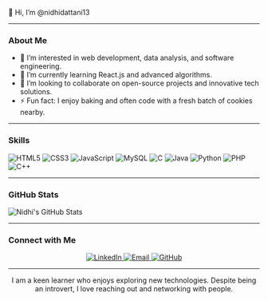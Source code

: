 👋 Hi, I’m @nidhidattani13

---

### About Me

- 👀 I’m interested in web development, data analysis, and software engineering.
- 🌱 I’m currently learning React.js and advanced algorithms.
- 💞️ I’m looking to collaborate on open-source projects and innovative tech solutions.
- ⚡ Fun fact: I enjoy baking and often code with a fresh batch of cookies nearby.

---

### Skills

![HTML5](https://img.shields.io/badge/-HTML5-E34F26?style=flat-square&logo=html5&logoColor=white)
![CSS3](https://img.shields.io/badge/-CSS3-1572B6?style=flat-square&logo=css3)
![JavaScript](https://img.shields.io/badge/-JavaScript-F7DF1E?style=flat-square&logo=javascript&logoColor=black)
![MySQL](https://img.shields.io/badge/-MySQL-4479A1?style=flat-square&logo=mysql&logoColor=white)
![C](https://img.shields.io/badge/-C-A8B9CC?style=flat-square&logo=c)
![Java](https://img.shields.io/badge/-Java-007396?style=flat-square&logo=java&logoColor=white)
![Python](https://img.shields.io/badge/-Python-3776AB?style=flat-square&logo=python&logoColor=white)
![PHP](https://img.shields.io/badge/-PHP-777BB4?style=flat-square&logo=php&logoColor=white)
![C++](https://img.shields.io/badge/-C++-00599C?style=flat-square&logo=cplusplus&logoColor=white)

---

### GitHub Stats

![Nidhi's GitHub Stats](https://github-readme-stats.vercel.app/api?username=nidhidattani13&show_icons=true&theme=radical)

---

### Connect with Me

<p align="center">
    <a href="http://www.linkedin.com/in/nidhidattani" target="_blank" rel="noreferrer">
        <img src="https://img.shields.io/badge/LinkedIn-0077B5?style=for-the-badge&logo=linkedin&logoColor=white" alt="LinkedIn" />
    </a>
    <a href="mailto:dattaninidhi37@gmail.com" target="_blank" rel="noreferrer">
        <img src="https://img.shields.io/badge/Email-D14836?style=for-the-badge&logo=gmail&logoColor=white" alt="Email" />
    </a>
    <a href="https://github.com/nidhidattani13" target="_blank" rel="noreferrer">
        <img src="https://img.shields.io/badge/GitHub-100000?style=for-the-badge&logo=github&logoColor=white" alt="GitHub" />
    </a>
</p>

<hr />

<p align="center">
    I am a keen learner who enjoys exploring new technologies. Despite being an introvert, I love reaching out and networking with people.
</p>
